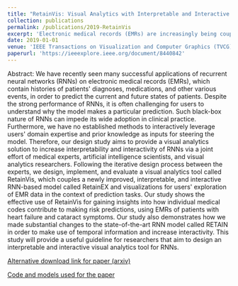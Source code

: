 ```yaml
---
title: "RetainVis: Visual Analytics with Interpretable and Interactive Recurrent Neural Networks on Electronic Medical Records"
collection: publications
permalink: /publications/2019-RetainVis
excerpt: 'Electronic medical records (EMRs) are increasingly being coupled with deep learning models for predicting the future condition of a patient. In this study, we introduce RetainVis, a visual analytics tool that can be used for interpreting how each individual risk code in EMR data can contribute to the predicted outcomes such as heart failure or cataract symptoms. We provide both quantitative results of the model performance as well as qualitative use cases.'
date: 2019-01-01
venue: 'IEEE Transactions on Visualization and Computer Graphics (TVCG)'
paperurl: 'https://ieeexplore.ieee.org/document/8440842'
---
```


Abstract: We have recently seen many successful applications of recurrent neural networks (RNNs) on electronic medical records (EMRs), which contain histories of patients' diagnoses, medications, and other various events, in order to predict the current and future states of patients. Despite the strong performance of RNNs, it is often challenging for users to understand why the model makes a particular prediction. Such black-box nature of RNNs can impede its wide adoption in clinical practice. Furthermore, we have no established methods to interactively leverage users' domain expertise and prior knowledge as inputs for steering the model. Therefore, our design study aims to provide a visual analytics solution to increase interpretability and interactivity of RNNs via a joint effort of medical experts, artificial intelligence scientists, and visual analytics researchers. Following the iterative design process between the experts, we design, implement, and evaluate a visual analytics tool called RetainVis, which couples a newly improved, interpretable, and interactive RNN-based model called RetainEX and visualizations for users' exploration of EMR data in the context of prediction tasks. Our study shows the effective use of RetainVis for gaining insights into how individual medical codes contribute to making risk predictions, using EMRs of patients with heart failure and cataract symptoms. Our study also demonstrates how we made substantial changes to the state-of-the-art RNN model called RETAIN in order to make use of temporal information and increase interactivity. This study will provide a useful guideline for researchers that aim to design an interpretable and interactive visual analytics tool for RNNs.

[Alternative download link for paper (arxiv)](https://arxiv.org/abs/1805.10724)

[Code and models used for the paper](https://github.com/minjechoi/RetainVis)